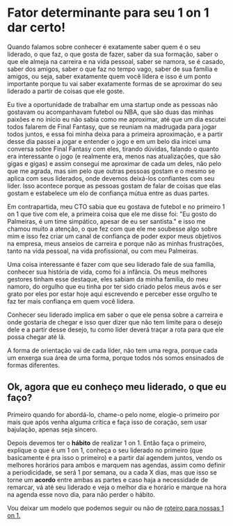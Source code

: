 # Fator determinante para seu 1 on 1 dar certo!

Quando falamos sobre conhecer é exatamente saber quem é o seu liderado, o que faz, o que gosta de fazer, saber da sua formação, saber o que ele almeja na carreira e na vida pessoal, saber se namora, se é casado, saber dos amigos, saber o que faz no tempo vago, saber de sua família e amigos, ou seja, saber exatamente quem você lidera e isso é um ponto importante porque tu vai saber exatamente formas de se aproximar do seu liderado a partir de coisas que ele goste.

Eu tive a oportunidade de trabalhar em uma startup onde as pessoas não gostavam ou acompanhavam futebol ou NBA, que são duas das minhas paixões e no início eu não sabia como me aproximar, até que um dia escutei todos falarem de Final Fantasy, que se reuniam na madrugada para jogar todos juntos, e essa foi minha deixa para a primeira aproximação, e a partir desse dia passei a jogar e entender o jogo e em um belo dia inicei uma conversa sobre Final Fantasy com eles, tirando dúvidas, falando o quanto era interessante o jogo (e realmente era, menos nas atualizações, que são gigas e gigas) e assim consegui me aproximar de cada um deles, não pelo que me agrada, mas sim pelo que outras pessoas gostam e o mesmo se aplica com seus liderados, onde devemos deixá-los confiantes com seu líder. Isso acontece porque as pessoas gostam de falar de coisas que elas gostam e estabelece um elo de confiança mútua entre as duas partes.

Em contrapartida, meu CTO sabia que eu gostava de futebol e no primeiro 1 on 1 que tive com ele, a primeira coisa que ele me disse foi: "Eu gosto do Palmeiras, é um time simpático, apesar de eu ser santista." e isso me chamou muito a atenção, o que fez com que ele me soubesse algo sobre mim e isso fez criar um canal de confiança de poder expor meus objetivos na empresa, meus anseios de carreira e porque não as minhas frustrações, tanto na vida pessoal, na vida profissional, ou com meu Palmeiras.

Uma coisa interessante é fazer com que seu liderado fale de sua família, conhecer sua história de vida, como foi a infância. Os meus melhores gestores tinham esse destaque, eles sabiam da minha familia, do meu namoro, do orgulho que eu tinha por ter sido criado pelos meus avós e ser grato por eles por estar hoje aqui escrevendo e perceber esse orgulho te faz ter mais confiança em quem você lidera.

Conhecer seu liderado implica em saber o que ele pensa sobre a carreira e onde gostaria de chegar e isso quer dizer que não tem limite para o desejo dele e a partir desse desejo, tu como líder deverá traçar a rota para que ele possa chegar até lá.

A forma de orientação vai de cada líder, não tem uma regra, porque cada um enxerga sua área de uma forma, porque todos nós somos ensinados de formas diferentes.

## Ok, agora que eu conheço meu liderado, o que eu faço?

Primeiro quando for abordá-lo, chame-o pelo nome, elogie-o primeiro por mais que após venha alguma crítica e faça isso de coração, sem usar bajulação, apenas seja sincero.

Depois devemos ter o **hábito** de realizar 1 on 1. Então faça o primeiro, explique o que é um 1 on 1, conheça o seu liderado no primeiro (que basicamente é pra isso o primeiro) e a partir daí agendem juntos, vendo os melhores horários para ambos e marquem nas agendas, assim como definir a periodicidade, se será 1 por semana, ou a cada X dias, mas que isso se torne um **acordo** entre ambas as partes e caso haja a necessidade de remarcar, vá até seu liderado e veja o melhor dia e horário e marque na hora na agenda esse novo dia, para não perder o hábito.

Vou deixar um modelo que podemos seguir ou não de [roteiro para nossas 1 on 1.](WIP)
